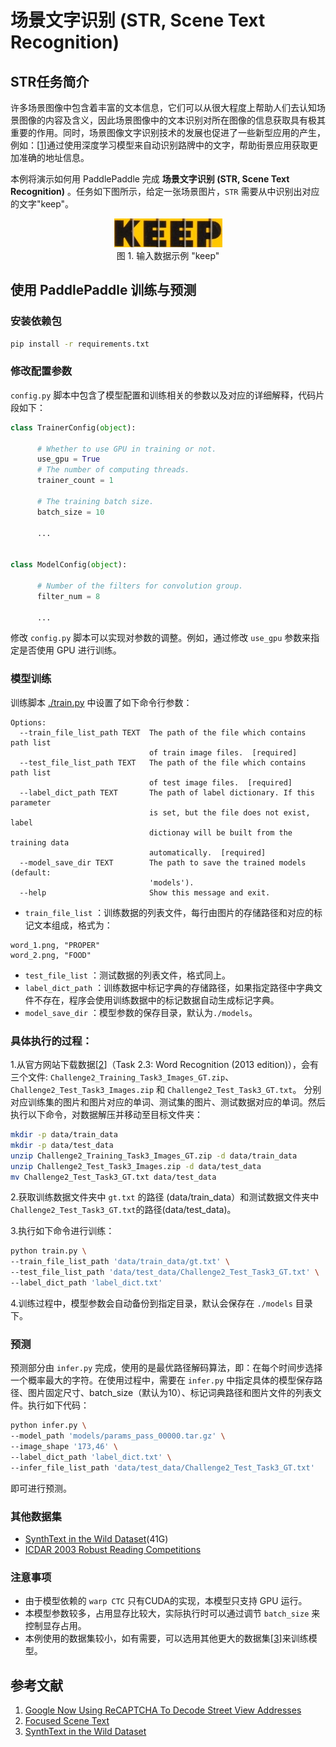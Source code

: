 # 场景文字识别 (STR, Scene Text Recognition)

## STR任务简介

许多场景图像中包含着丰富的文本信息，它们可以从很大程度上帮助人们去认知场景图像的内容及含义，因此场景图像中的文本识别对所在图像的信息获取具有极其重要的作用。同时，场景图像文字识别技术的发展也促进了一些新型应用的产生，例如：\[[1](#参考文献)\]通过使用深度学习模型来自动识别路牌中的文字，帮助街景应用获取更加准确的地址信息。

本例将演示如何用 PaddlePaddle 完成 **场景文字识别 (STR, Scene Text Recognition)** 。任务如下图所示，给定一张场景图片，`STR` 需要从中识别出对应的文字"keep"。

<p align="center">
<img src="./images/503.jpg"/><br/>
图 1. 输入数据示例 "keep"
</p>


## 使用 PaddlePaddle 训练与预测

### 安装依赖包
```bash
pip install -r requirements.txt
```

### 修改配置参数

 `config.py` 脚本中包含了模型配置和训练相关的参数以及对应的详细解释，代码片段如下：
```python
class TrainerConfig(object):

      # Whether to use GPU in training or not.
      use_gpu = True
      # The number of computing threads.
      trainer_count = 1

      # The training batch size.
      batch_size = 10

      ...


class ModelConfig(object):

      # Number of the filters for convolution group.
      filter_num = 8

      ...
```

修改 `config.py` 脚本可以实现对参数的调整。例如，通过修改 `use_gpu` 参数来指定是否使用 GPU 进行训练。

### 模型训练
训练脚本 [./train.py](./train.py) 中设置了如下命令行参数：

```
Options:
  --train_file_list_path TEXT  The path of the file which contains path list
                               of train image files.  [required]
  --test_file_list_path TEXT   The path of the file which contains path list
                               of test image files.  [required]
  --label_dict_path TEXT       The path of label dictionary. If this parameter
                               is set, but the file does not exist, label
                               dictionay will be built from the training data
                               automatically.  [required]
  --model_save_dir TEXT        The path to save the trained models (default:
                               'models').
  --help                       Show this message and exit.

```

- `train_file_list` ：训练数据的列表文件，每行由图片的存储路径和对应的标记文本组成，格式为：
```
word_1.png, "PROPER"
word_2.png, "FOOD"
```
- `test_file_list` ：测试数据的列表文件，格式同上。
- `label_dict_path` ：训练数据中标记字典的存储路径，如果指定路径中字典文件不存在，程序会使用训练数据中的标记数据自动生成标记字典。
- `model_save_dir` ：模型参数的保存目录，默认为`./models`。

### 具体执行的过程：

1.从官方网站下载数据\[[2](#参考文献)\]（Task 2.3: Word Recognition (2013 edition)），会有三个文件: `Challenge2_Training_Task3_Images_GT.zip`、`Challenge2_Test_Task3_Images.zip` 和 `Challenge2_Test_Task3_GT.txt`。
分别对应训练集的图片和图片对应的单词、测试集的图片、测试数据对应的单词。然后执行以下命令，对数据解压并移动至目标文件夹：

```bash
mkdir -p data/train_data
mkdir -p data/test_data
unzip Challenge2_Training_Task3_Images_GT.zip -d data/train_data
unzip Challenge2_Test_Task3_Images.zip -d data/test_data
mv Challenge2_Test_Task3_GT.txt data/test_data
```

2.获取训练数据文件夹中 `gt.txt` 的路径 (data/train_data）和测试数据文件夹中`Challenge2_Test_Task3_GT.txt`的路径(data/test_data)。

3.执行如下命令进行训练：
```bash
python train.py \
--train_file_list_path 'data/train_data/gt.txt' \
--test_file_list_path 'data/test_data/Challenge2_Test_Task3_GT.txt' \
--label_dict_path 'label_dict.txt'
```
4.训练过程中，模型参数会自动备份到指定目录，默认会保存在 `./models` 目录下。


### 预测
预测部分由 `infer.py` 完成，使用的是最优路径解码算法，即：在每个时间步选择一个概率最大的字符。在使用过程中，需要在 `infer.py` 中指定具体的模型保存路径、图片固定尺寸、batch_size（默认为10）、标记词典路径和图片文件的列表文件。执行如下代码：
```bash
python infer.py \
--model_path 'models/params_pass_00000.tar.gz' \
--image_shape '173,46' \
--label_dict_path 'label_dict.txt' \
--infer_file_list_path 'data/test_data/Challenge2_Test_Task3_GT.txt'
```
即可进行预测。

### 其他数据集

-   [SynthText in the Wild Dataset](http://www.robots.ox.ac.uk/~vgg/data/scenetext/)(41G)
-   [ICDAR 2003 Robust Reading Competitions](http://www.iapr-tc11.org/mediawiki/index.php?title=ICDAR_2003_Robust_Reading_Competitions)

### 注意事项

- 由于模型依赖的 `warp CTC` 只有CUDA的实现，本模型只支持 GPU 运行。
- 本模型参数较多，占用显存比较大，实际执行时可以通过调节 `batch_size` 来控制显存占用。
- 本例使用的数据集较小，如有需要，可以选用其他更大的数据集\[[3](#参考文献)\]来训练模型。

## 参考文献

1. [Google Now Using ReCAPTCHA To Decode Street View Addresses](https://techcrunch.com/2012/03/29/google-now-using-recaptcha-to-decode-street-view-addresses/)
2. [Focused Scene Text](http://rrc.cvc.uab.es/?ch=2&com=introduction)
3. [SynthText in the Wild Dataset](http://www.robots.ox.ac.uk/~vgg/data/scenetext/)
